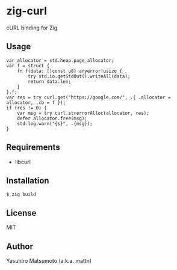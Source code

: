# zig-curl

cURL binding for Zig

## Usage

```zig
var allocator = std.heap.page_allocator;
var f = struct {
    fn f(data: []const u8) anyerror!usize {
        try std.io.getStdOut().writeAll(data);
        return data.len;
    }
}.f;
var res = try curl.get("https://google.com/", .{ .allocator = allocator, .cb = f });
if (res != 0) {
    var msg = try curl.strerrorAlloc(allocator, res);
    defer allocator.free(msg);
    std.log.warn("{s}", .{msg});
}
```

## Requirements

* libcurl

## Installation

```
$ zig build
```

## License

MIT

## Author

Yasuhiro Matsumoto (a.k.a. mattn)
